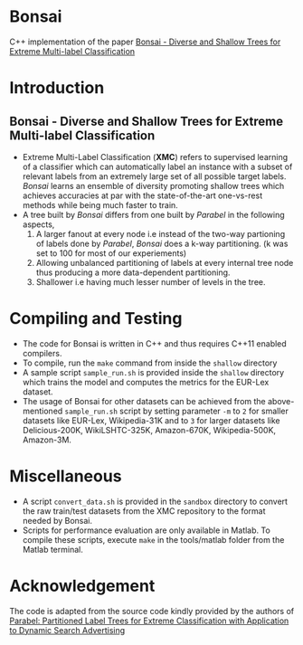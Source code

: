 # Bonsai

C++ implementation of the paper [Bonsai - Diverse and Shallow Trees for Extreme Multi-label Classification](https://arxiv.org/abs/1904.08249)

# Introduction

## Bonsai - Diverse and Shallow Trees for Extreme Multi-label Classification

- Extreme Multi-Label Classification (**XMC**) refers to supervised learning of a classifier which can automatically label an instance with a subset of relevant labels from an extremely large set of all possible target labels. *Bonsai* learns an ensemble of diversity promoting shallow trees which achieves accuracies at par with the state-of-the-art one-vs-rest methods while being much faster to train.
- A tree built by *Bonsai* differs from one built by *Parabel* in the following aspects,
  1. A larger fanout at every node i.e instead of the two-way partioning of labels done by *Parabel*, *Bonsai* does a k-way partitioning. (k was set to 100 for most of our experiements)
  2. Allowing unbalanced partitioning of labels at every internal tree node thus producing a more data-dependent partitioning.
  3. Shallower i.e having much lesser number of levels in the tree.

# Compiling and Testing

- The code for Bonsai is written in C++ and thus requires C++11 enabled compilers.
- To compile, run the `make` command from inside the `shallow` directory
- A sample script `sample_run.sh` is provided inside the `shallow` directory which trains the model and computes the metrics for the EUR-Lex dataset. 
- The usage of Bonsai for other datasets can be achieved from the above-mentioned `sample_run.sh` script by setting parameter `-m` to `2` for smaller datasets like EUR-Lex, Wikipedia-31K and to `3` for larger datasets like Delicious-200K, WikiLSHTC-325K, Amazon-670K, Wikipedia-500K, Amazon-3M.

# Miscellaneous

- A script `convert_data.sh` is provided in the `sandbox` directory to convert the raw train/test datasets from the XMC repository to the format needed by Bonsai.
- Scripts for performance evaluation are only available in Matlab. To compile these scripts, execute `make` in the tools/matlab folder from the Matlab terminal.

# Acknowledgement

The code is adapted from the source code kindly provided by the authors of [Parabel: Partitioned Label Trees for Extreme Classification with Application to Dynamic Search Advertising](https://dl.acm.org/citation.cfm?id=3185998)
